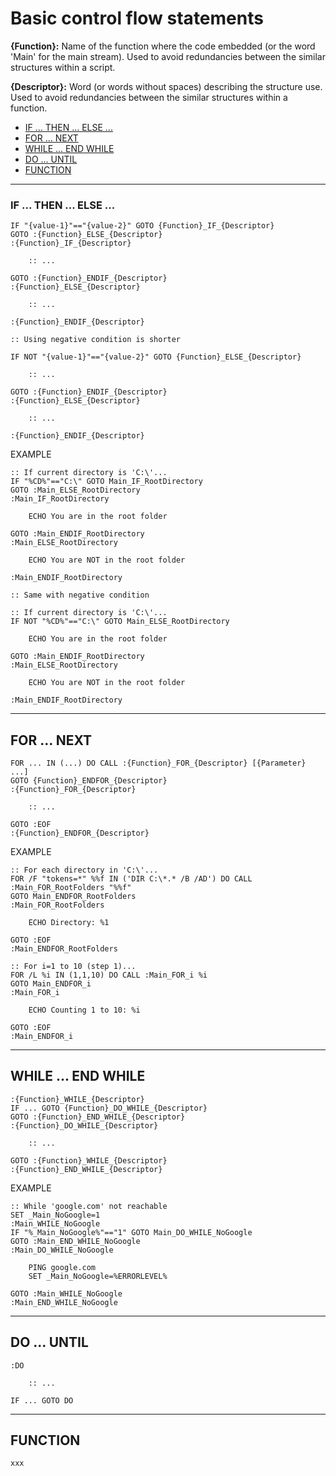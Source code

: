 # Basic control flow statements

__{Function}:__ Name of the function where the code embedded (or the word 'Main' for the main stream). Used to avoid redundancies between the similar structures within a script.

__{Descriptor}:__ Word (or words without spaces) describing the structure use. Used to avoid redundancies between the similar structures within a function.

- [IF ... THEN ... ELSE ...](#IF)
- [FOR ... NEXT](#FOR)
- [WHILE ... END WHILE](#WHILE)
- [DO ... UNTIL](#DO)
- [FUNCTION](#FUNCTION)
---
### <a name="IF"></a>IF ... THEN ... ELSE ...
```batch
IF "{value-1}"=="{value-2}" GOTO {Function}_IF_{Descriptor}
GOTO :{Function}_ELSE_{Descriptor}
:{Function}_IF_{Descriptor}

    :: ...

GOTO :{Function}_ENDIF_{Descriptor}
:{Function}_ELSE_{Descriptor}

    :: ...

:{Function}_ENDIF_{Descriptor}

:: Using negative condition is shorter

IF NOT "{value-1}"=="{value-2}" GOTO {Function}_ELSE_{Descriptor}

    :: ...

GOTO :{Function}_ENDIF_{Descriptor}
:{Function}_ELSE_{Descriptor}

    :: ...

:{Function}_ENDIF_{Descriptor}
```
EXAMPLE
```batch
:: If current directory is 'C:\'...
IF "%CD%"=="C:\" GOTO Main_IF_RootDirectory
GOTO :Main_ELSE_RootDirectory
:Main_IF_RootDirectory

    ECHO You are in the root folder

GOTO :Main_ENDIF_RootDirectory
:Main_ELSE_RootDirectory

    ECHO You are NOT in the root folder

:Main_ENDIF_RootDirectory

:: Same with negative condition

:: If current directory is 'C:\'...
IF NOT "%CD%"=="C:\" GOTO Main_ELSE_RootDirectory

    ECHO You are in the root folder

GOTO :Main_ENDIF_RootDirectory
:Main_ELSE_RootDirectory

    ECHO You are NOT in the root folder

:Main_ENDIF_RootDirectory
```
---
## <a name="FOR"></a>FOR ... NEXT
```batch
FOR ... IN (...) DO CALL :{Function}_FOR_{Descriptor} [{Parameter} ...]
GOTO {Function}_ENDFOR_{Descriptor}
:{Function}_FOR_{Descriptor}

    :: ...

GOTO :EOF
:{Function}_ENDFOR_{Descriptor}
```
EXAMPLE
```batch
:: For each directory in 'C:\'...
FOR /F "tokens=*" %%f IN ('DIR C:\*.* /B /AD') DO CALL :Main_FOR_RootFolders "%%f"
GOTO Main_ENDFOR_RootFolders
:Main_FOR_RootFolders

    ECHO Directory: %1

GOTO :EOF
:Main_ENDFOR_RootFolders

:: For i=1 to 10 (step 1)...
FOR /L %i IN (1,1,10) DO CALL :Main_FOR_i %i
GOTO Main_ENDFOR_i
:Main_FOR_i

    ECHO Counting 1 to 10: %i

GOTO :EOF
:Main_ENDFOR_i
```
---
## <a name="WHILE"></a>WHILE ... END WHILE
```batch
:{Function}_WHILE_{Descriptor}
IF ... GOTO {Function}_DO_WHILE_{Descriptor}
GOTO :{Function}_END_WHILE_{Descriptor}
:{Function}_DO_WHILE_{Descriptor}

    :: ...

GOTO :{Function}_WHILE_{Descriptor}
:{Function}_END_WHILE_{Descriptor}
```
EXAMPLE
```batch
:: While 'google.com' not reachable
SET _Main_NoGoogle=1
:Main_WHILE_NoGoogle
IF "%_Main_NoGoogle%"=="1" GOTO Main_DO_WHILE_NoGoogle
GOTO :Main_END_WHILE_NoGoogle
:Main_DO_WHILE_NoGoogle

    PING google.com
    SET _Main_NoGoogle=%ERRORLEVEL%

GOTO :Main_WHILE_NoGoogle
:Main_END_WHILE_NoGoogle
```
---
## <a name="DO"></a>DO ... UNTIL
```batch
:DO

    :: ...

IF ... GOTO DO
```
---
## <a name="FUNCTION"></a>FUNCTION
```batch
xxx
```
